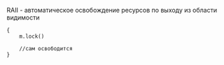 RAII - автоматическое освобождение ресурсов по выходу из области видимости

```
{
	m.lock()

	//сам освободится
}
```
